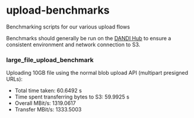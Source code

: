 # upload-benchmarks
Benchmarking scripts for our various upload flows

Benchmarks should generally be run on the [DANDI Hub](https://hub.dandiarchive.org/) to ensure a consistent environment and network connection to S3.

### large_file_upload_benchmark
Uploading 10GB file using the normal blob upload API (multipart presigned URLs):
- Total time taken: 60.6492 s
- Time spent transferring bytes to S3: 59.9925 s
- Overall MBit/s: 1319.0617
- Transfer MBit/s: 1333.5003

